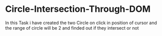 # Circle-Intersection-Through-DOM
In this Task i have created the two Circle on click in position of cursor and the range of circle will be 2 and finded out if they intersect or not
